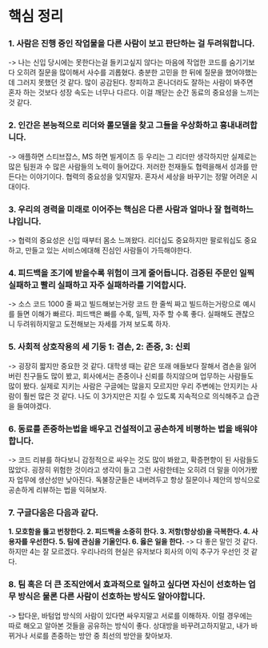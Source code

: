 # 핵심 정리

### 1. 사람은 진행 중인 작업물을 다른 사람이 보고 판단하는 걸 두려워합니다.
-> 나는 신입 당시에는 못한다는걸 들키고싶지 않다는 마음에 작업한 코드를 숨기기보다 오히려 질문을 많이해서 사수를 괴롭혔다. 충분한 고민을 한 뒤에 질문을 했어야했는데 그러지 못했던 것 같다. 많이 공감된다. 창피하고 혼나더라도 잘하는 사람이 봐주면 혼자 하는 것보다 성장 속도는 너무나 다르다. 이걸 깨닫는 순간 동료의 중요성을 느끼는 것 같다.


### 2. 인간은 본능적으로 리더와 롤모델을 찾고 그들을 우상화하고 흉내내려합니다.
-> 애플하면 스티브잡스, MS 하면 빌게이츠 등 우리는 그 리더만 생각하지만 실제로는 많은 팀원과 수 많은 사람들의 노력이 들어갔다. 저러한 천재들도 협력을해서 성과를 만든다는 이야기이다.
협력의 중요성을 잊지말자. 혼자서 세상을 바꾸기는 정말 어려운 시대이다.

### 3. 우리의 경력을 미래로 이어주는 핵심은 다른 사람과 얼마나 잘 협력하느냐입니다.
-> 협력의 중요성은 신입 때부터 몸소 느껴왔다. 리더십도 중요하지만 팔로워십도 중요하고, 만들고 있는 서비스에대해 진심인 사람들이 가득해야한다.

### 4. 피드백을 조기에 받을수록 위험이 크게 줄어듭니다. 검증된 주문인 일찍 실패하고 빨리 실패하고 자주 실패하라를 기억합시다.
-> 소스 코드 1000 줄 짜고 빌드해보는거랑 코드 한 줄씩 짜고 빌드하는거랑으로 예시를 들면 이해가 빠르다. 피드백은 빠를 수록, 일찍, 자주 할 수록 좋다. 실패해도 괜찮으니 두려워하지말고 도전해보는 자세를 가져 보도록 하자.

### 5. 사회적 상호작용의 세 기둥 1: 겸손, 2: 존중, 3: 신뢰
-> 굉장히 짧지만 중요한 것 같다. 대학생 때는 같은 또래 애들보다 잘해서 겸손을 잃어버린 친구들도 많이 봤고, 회사에서는 존중이나 신뢰를 하지않으며 업무하는 사람들도 많이 봤다. 실제로 지키는 사람은 구글에는 많을지 모르지만 우리 주변에는 안지키는 사람이 훨씬 많은 것 같다. 나도 이 3가지만은 지킬 수 있도록 지속적으로 의식해주고 습관을 들여야겠다.

### 6. 동료를 존중하는법을 배우고 건설적이고 공손하게 비평하는 법을 배워야합니다.
-> 코드 리뷰를 하다보니 감정적으로 싸우는 것도 많이 봐왔고, 확증편향이 된 사람들도 많았다. 굉장히 위험한 것이라고 생각이 들고 그런 사람한테는 오히려 더 말을 이어가봤자 업무에 생산성만 낮아진다.
독불장군들은 내버려두고 항상 질문이나 제안의 방식으로 공손하게 리뷰하는 법을 익혀보자.

### 7. 구글다움은 다음과 같다.
**1. 모호함을 뚫고 번창한다.
2. 피드백을 소중히 한다.
3. 저항(항상성)을 극복한다.
4. 사용자를 우선한다.
5. 팀에 관심을 기울인다.
6. 옳은 일을 한다.**
-> 다 좋은 말인 것 같다. 하지만 4는 잘 모르겠다. 우리나라의 현실은 유저보다 회사의 이익 추구가 우선인 것 같다. 

### 8. 팀 혹은 더 큰 조직안에서 효과적으로 일하고 싶다면 자신이 선호하는 업무 방식은 물론 다른 사람이 선호하는 방식도 알아야합니다.
-> 탑다운, 바텀업 방식의 사람이 있다면 싸우지말고 서로를 이해하자. 이럴 경우에는 따로 해오고 알아본 것들을 공유하는 방식이 좋다. 상대방을 바꾸려고하지말고, 내가 바뀌거나 서로를 존중하는 방안 중 최선의 방안을 찾아보자.

